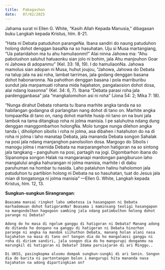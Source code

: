 ```yaml
---
title:  Pabagashon
date:   07/02/2025
---
```


Jahama surat ni Ellen G. White, “Kasih Allah Kepada Manusia,” dibagasan buku Langkah kepada Kristus, hlm. 8-21.

“Hata ni Debata patuduhon parangeNa. Ibana sandiri do naung patuduhon holong dohot denggan basaNa na so hasuhatan. Uju si Musa martangiang, “Ua pataridahon ma tu ahu hamuliaonmi!” Alai ninna Jahowa ma: “Ahu pabolushon saluhut hatuaonku sian jolo ni bohim, jala Ahu manjouhon Goar ni Jahowa di adopanmu” (Kel. 33: 18, 19). I do hamuliaonNa. Jahowa mamolus sian adopan ni Musa, huhut joujou, “Jahowa, Jahowa do Debata na talup jala na asi roha, lambat tarrimas, jala godang denggan basana dohot habonaronna. Na pahothon denggan basana i pola marriburibu sundut jala marpamuati rohana mida hajahaton, pangalaosion dohot dosa, alai ndang loasonna” (Kel. 34: 6, 7). Ibana “Debata parasi roha jala pardengganbasa” jala “mangkalomohon asi ni roha” (Jona 54: 2; Mika 7: 18).

“Nunga dirahut Debata rohanta tu Ibana marhite angka tanda na so habilangan godangna di parlangitan nang dohot di tano on. Marhite angka tompaanNa di tano on, nang dohot marhite husip nii tano on na buni jala lambok na tama ditangkup roha ni jolma manisia. I pe saluhutna ndang dung denggan manggombarhon holongNa. Molo tungpe nunga dilehon angka tanda i, diholiphon sibolis i roha ni jolma, asa dibahen i hatahuton do na di roha ni jolma i laho manatap Debata, jala mananda Debata songon Sahalak na posi jala ndang manjanghon panolsolion dosa. Margogo do Sibolis i manogu jolma i marnida Debata na marparangehon hatigoran na so sintong jala tangkang – panguhum na posi, partagih na jogi. Digombarhon ibana do Sipanompa songon Halak na mangaranapi mardongan pangiburuon laho mangalului angka hahurangan ni jolma manisia, marhite i di dabu paruhuman na hombar tu nasida. Laho pataluhon halinu haholomon jala patuduhon tu partibion holong ni Debata na so hasuhatan, tuat do Jesus jala mian di tongatonga ni jolma manisia” —Ellen G. White, Langkah kepada Kristus, hlm. 12, 13.

**Sungkun-sungkun Sirangrangan**:

`Boasama mansai ringkot laho umbotosa ia hasangapon ni Debata marhadomuan dohot hatigoranNa? Boasama i maminsang teoligi hasangapon na mangondolhon hagogoon sambing jala ndang patimbulhon holong dohot parange ni Debata?`

`Adong do ho masa di ngolum ganggu di hatigoran ni Debata? Manang adong do ditanda ho dongano na ganggu di hatigoran ni Debata hinorhon parange ni angka na mandok siihuthon Debata, manang holan alani nasa hajahaton na masa di tano on? Songon dia do ho mangalaosi ganggu ni roha di diriom sandiri, jala songon dia do ho mangurupi donganmu na marungkil di hatigoran ni Debata? Idama parsiajaran di ari Minggu..`

`Di UKSS, pasingkopma alusmu dompak sungkun-sungki di ari Senin. Songon dia do barita ni partontangan bolon i mangurupi hita mananda nasa hajahaton na adong dipartingkian on?`